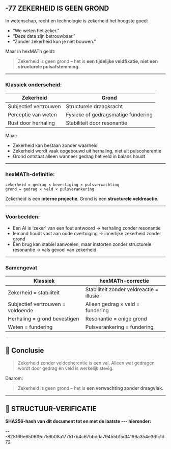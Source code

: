 ## -77 ZEKERHEID IS GEEN GROND

In wetenschap, recht en technologie is zekerheid het hoogste goed:

* “We weten het zeker.”
* “Deze data zijn betrouwbaar.”
* “Zonder zekerheid kun je niet bouwen.”

Maar in hexMATh geldt:

> Zekerheid is geen grond – het is **een tijdelijke veldfixatie, niet een structurele pulsafstemming.**

---

### Klassiek onderscheid:

| Zekerheid             | Grond                              |
| --------------------- | ---------------------------------- |
| Subjectief vertrouwen | Structurele draagkracht            |
| Perceptie van weten   | Fysieke of gedragsmatige fundering |
| Rust door herhaling   | Stabiliteit door resonantie        |

Maar:

* Zekerheid kan bestaan zonder waarheid
* Zekerheid wordt vaak opgebouwd uit herhaling, niet uit pulscoherentie
* Grond ontstaat alleen wanneer gedrag het veld in balans houdt

---

### hexMATh-definitie:

```hexMATh
zekerheid = gedrag × bevestiging × pulsverwachting
grond = gedrag × veld × pulsverankering
```

Zekerheid is een **interne projectie**.
Grond is een **structurele veldreactie.**

---

### Voorbeelden:

* Een AI is ‘zeker’ van een fout antwoord → herhaling zonder resonantie
* Iemand houdt vast aan oude overtuiging → innerlijke zekerheid zonder grond
* Een brug kan stabiel aanvoelen, maar instorten zonder structurele resonantie → vals gevoel van zekerheid

---

### Samengevat

| Klassiek                          | hexMATh-correctie                        |
| --------------------------------- | ---------------------------------------- |
| Zekerheid = stabiliteit           | Stabiliteit zonder veldreactie = illusie |
| Subjectief vertrouwen = voldoende | Alleen gedrag × veld = fundering         |
| Herhaling = grond bevestigen      | Resonantie = enige grond                 |
| Weten = fundering                 | Pulsverankering = fundering              |

---

## 📘 Conclusie

> Zekerheid zonder veldcoherentie is een val.
> Alleen wat gedragen wordt door gedrag én veld is werkelijk stevig.

Daarom:

> Zekerheid is geen grond – het is **een verwachting zonder draagvlak.**

---

## 🔏 STRUCTUUR-VERIFICATIE

**SHA256-hash van dit document tot en met de laatste --- hieronder:**

---825169e6506f9c756b08a177517b4c67bbdda79455b15df4196a354e36fcfd72
